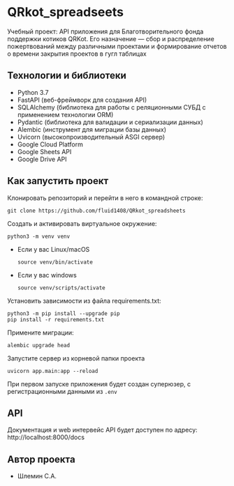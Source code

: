 # QRkot_spreadseets
Учебный проект: API приложения для Благотворительного фонда поддержки котиков QRKot.
Его назначение — сбор и распределение пожертвований между различными проектами и формирование отчетов о времени закрытия проектов
в гугл таблицах


## Технологии и библиотеки

 - Python 3.7
 - FastAPI (веб-фреймворк для создания API)
 - SQLAlchemy (библиотека для работы с реляционными СУБД с применением технологии ORM)
 - Pydantic (библиотека для валидации и сериализации данных)
 - Alembic (инструмент для миграции базы данных)
 - Uvicorn (высокопроизводительный ASGI сервер)
 - Google Cloud Platform
 - Google Sheets API
 - Google Drive API


## Как запустить проект

Клонировать репозиторий и перейти в него в командной строке:

```
git clone https://github.com/fluid1408/QRkot_spreadsheets
```

Создать и активировать виртуальное окружение:

```
python3 -m venv venv
```

* Если у вас Linux/macOS

    ```
    source venv/bin/activate
    ```

* Если у вас windows

    ```
    source venv/scripts/activate
    ```

Установить зависимости из файла requirements.txt:

```
python3 -m pip install --upgrade pip
pip install -r requirements.txt
```

Примените миграции:
```
alembic upgrade head
```
Запустите сервер из корневой папки проекта
```
uvicorn app.main:app --reload
```
При первом запуске приложения будет создан суперюзер, с регистрационными данными из `.env`

## API
Документация и web интервейс API будет доступен по адресу: http://localhost:8000/docs

## Автор проекта
- Шлемин С.А.
